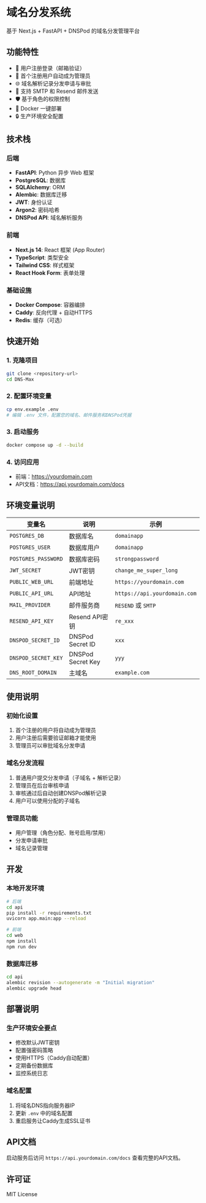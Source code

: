 # 域名分发系统

基于 Next.js + FastAPI + DNSPod 的域名分发管理平台

## 功能特性

- 🔐 用户注册登录（邮箱验证）
- 👑 首个注册用户自动成为管理员
- 🌐 域名解析记录分发申请与审批
- 📧 支持 SMTP 和 Resend 邮件发送
- 🛡️ 基于角色的权限控制
- 🚀 Docker 一键部署
- 🔒 生产环境安全配置

## 技术栈

### 后端
- **FastAPI**: Python 异步 Web 框架
- **PostgreSQL**: 数据库
- **SQLAlchemy**: ORM
- **Alembic**: 数据库迁移
- **JWT**: 身份认证
- **Argon2**: 密码哈希
- **DNSPod API**: 域名解析服务

### 前端
- **Next.js 14**: React 框架 (App Router)
- **TypeScript**: 类型安全
- **Tailwind CSS**: 样式框架
- **React Hook Form**: 表单处理

### 基础设施
- **Docker Compose**: 容器编排
- **Caddy**: 反向代理 + 自动HTTPS
- **Redis**: 缓存（可选）

## 快速开始

### 1. 克隆项目
```bash
git clone <repository-url>
cd DNS-Max
```

### 2. 配置环境变量
```bash
cp env.example .env
# 编辑 .env 文件，配置您的域名、邮件服务和DNSPod凭据
```

### 3. 启动服务
```bash
docker compose up -d --build
```

### 4. 访问应用
- 前端：https://yourdomain.com
- API文档：https://api.yourdomain.com/docs

## 环境变量说明

| 变量名 | 说明 | 示例 |
|--------|------|------|
| `POSTGRES_DB` | 数据库名 | `domainapp` |
| `POSTGRES_USER` | 数据库用户 | `domainapp` |
| `POSTGRES_PASSWORD` | 数据库密码 | `strongpassword` |
| `JWT_SECRET` | JWT密钥 | `change_me_super_long` |
| `PUBLIC_WEB_URL` | 前端地址 | `https://yourdomain.com` |
| `PUBLIC_API_URL` | API地址 | `https://api.yourdomain.com` |
| `MAIL_PROVIDER` | 邮件服务商 | `RESEND` 或 `SMTP` |
| `RESEND_API_KEY` | Resend API密钥 | `re_xxx` |
| `DNSPOD_SECRET_ID` | DNSPod Secret ID | `xxx` |
| `DNSPOD_SECRET_KEY` | DNSPod Secret Key | `yyy` |
| `DNS_ROOT_DOMAIN` | 主域名 | `example.com` |

## 使用说明

### 初始化设置
1. 首个注册的用户将自动成为管理员
2. 用户注册后需要验证邮箱才能使用
3. 管理员可以审批域名分发申请

### 域名分发流程
1. 普通用户提交分发申请（子域名 + 解析记录）
2. 管理员在后台审核申请
3. 审核通过后自动创建DNSPod解析记录
4. 用户可以使用分配的子域名

### 管理员功能
- 用户管理（角色分配、账号启用/禁用）
- 分发申请审批
- 域名记录管理

## 开发

### 本地开发环境
```bash
# 后端
cd api
pip install -r requirements.txt
uvicorn app.main:app --reload

# 前端
cd web
npm install
npm run dev
```

### 数据库迁移
```bash
cd api
alembic revision --autogenerate -m "Initial migration"
alembic upgrade head
```

## 部署说明

### 生产环境安全要点
- 修改默认JWT密钥
- 配置强密码策略
- 使用HTTPS（Caddy自动配置）
- 定期备份数据库
- 监控系统日志

### 域名配置
1. 将域名DNS指向服务器IP
2. 更新 `.env` 中的域名配置
3. 重启服务让Caddy生成SSL证书

## API文档

启动服务后访问 `https://api.yourdomain.com/docs` 查看完整的API文档。

## 许可证

MIT License
